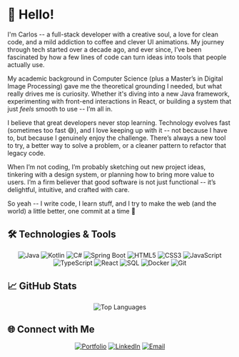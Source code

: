 # 👋 Hello!

I'm Carlos -- a full-stack developer with a creative soul, a love for clean code, and a mild addiction to coffee and clever UI animations. My journey through tech started over a decade ago, and ever since, I’ve been fascinated by how a few lines of code can turn ideas into tools that people actually use.

My academic background in Computer Science (plus a Master’s in Digital Image Processing) gave me the theoretical grounding I needed, but what really drives me is curiosity. Whether it's diving into a new Java framework, experimenting with front-end interactions in React, or building a system that just *feels* smooth to use -- I’m all in.

I believe that great developers never stop learning. Technology evolves fast (sometimes too fast 😅), and I love keeping up with it -- not because I have to, but because I genuinely enjoy the challenge. There’s always a new tool to try, a better way to solve a problem, or a cleaner pattern to refactor that legacy code.

When I’m not coding, I’m probably sketching out new project ideas, tinkering with a design system, or planning how to bring more value to users. I’m a firm believer that good software is not just functional -- it’s delightful, intuitive, and crafted with care.

So yeah -- I write code, I learn stuff, and I try to make the web (and the world) a little better, one commit at a time 🚀

## 🛠️ Technologies & Tools

<div align="center">

![Java](https://img.shields.io/badge/Java-ED8B00?style=for-the-badge&logo=java&logoColor=white)
![Kotlin](https://img.shields.io/badge/Kotlin-0095D5?style=for-the-badge&logo=kotlin&logoColor=white)
![C#](https://img.shields.io/badge/C%23-239120?style=for-the-badge&logo=c-sharp&logoColor=white)
![Spring Boot](https://img.shields.io/badge/Spring_Boot-6DB33F?style=for-the-badge&logo=spring-boot&logoColor=white)
![HTML5](https://img.shields.io/badge/HTML5-E34F26?style=for-the-badge&logo=html5&logoColor=white)
![CSS3](https://img.shields.io/badge/CSS3-1572B6?style=for-the-badge&logo=css3&logoColor=white)
![JavaScript](https://img.shields.io/badge/JavaScript-F7DF1E?style=for-the-badge&logo=javascript&logoColor=black)
![TypeScript](https://img.shields.io/badge/TypeScript-007ACC?style=for-the-badge&logo=typescript&logoColor=white)
![React](https://img.shields.io/badge/React-20232A?style=for-the-badge&logo=react&logoColor=61DAFB)
![SQL](https://img.shields.io/badge/SQL-4479A1?style=for-the-badge&logo=postgresql&logoColor=white)
![Docker](https://img.shields.io/badge/Docker-2496ED?style=for-the-badge&logo=docker&logoColor=white)
![Git](https://img.shields.io/badge/Git-F05032?style=for-the-badge&logo=git&logoColor=white)

</div>

## 📈 GitHub Stats

<div align="center">

![Top Languages](https://github-readme-stats.vercel.app/api/top-langs/?username=carzuiliam&theme=vue-dark&show_icons=true&hide_border=false&layout=compact)

</div>

## 🌐 Connect with Me

<div align="center">

[![Portfolio](https://img.shields.io/badge/Portfolio-222222?style=for-the-badge&logo=github&logoColor=white)](https://carzuiliam.github.io/)
[![LinkedIn](https://img.shields.io/badge/LinkedIn-0077B5?style=for-the-badge&logo=linkedin&logoColor=white)](https://linkedin.com/in/carzuiliam)
[![Email](https://img.shields.io/badge/Email-D14836?style=for-the-badge&logo=gmail&logoColor=white)](mailto:carloswilldecarvalho@outlook.com)

</div>